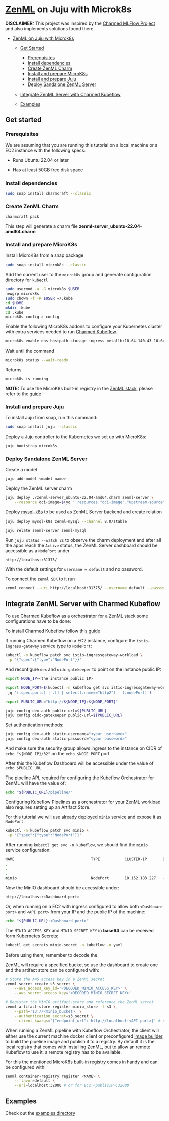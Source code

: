 # [ZenML](https://www.zenml.io/) on Juju with Microk8s

**DISCLAIMER:** This project was inspired by the [Charmed MLFlow Project](https://github.com/canonical/mlflow-operator) and also implements solutions found there.

- [ZenML on Juju with Microk8s](#zenml-on-juju-with-microk8s)

  - [Get Started](#get-started)

    - [Prerequisites](#prerequisites)
    - [Install dependencies](#install-dependencies)
    - [Create ZenML Charm](#create-zenml-charm)
    - [Install and prepare MicroK8s](#install-and-prepare-microk8s)
    - [Install and prepare Juju](#install-and-prepare-juju)
    - [Deploy Sandalone ZenML Server](#deploy-sandalone-zenml-server)

  - [Integrate ZenML Server with Charmed Kubeflow](#integrate-zenml-server-with-charmed-kubeflow)

  - [Examples](#examples)

## Get started

### Prerequisites

We are assuming that you are running this tutorial on a local machine or a EC2 instance with the following specs:

- Runs Ubuntu 22.04 or later

- Has at least 50GB free disk space

### Install dependencies

```bash
sudo snap install charmcraft --classic
```

### Create ZenML Charm

```bash
charmcraft pack
```

This step will generate a charm file **zenml-server_ubuntu-22.04-amd64.charm**

### Install and prepare MicroK8s

Install MicroK8s from a snap package

```bash
sudo snap install microk8s --classic
```

Add the current user to the `microk8s` group and generate configuration directory for `kubectl`

```bash
sudo usermod -a -G microk8s $USER
newgrp microk8s
sudo chown -f -R $USER ~/.kube
cd $HOME
mkdir .kube
cd .kube
microk8s config > config
```

Enable the following MicroK8s addons to configure your Kubernetes cluster with extra services needed to run [Charmed Kubeflow](https://charmed-kubeflow.io/docs/get-started-with-charmed-kubeflow).

```bash
microk8s enable dns hostpath-storage ingress metallb:10.64.140.43-10.64.140.49
```

Wait until the command

```bash
microk8s status --wait-ready
```

Returns

```bash
microk8s is running
```

**NOTE:** To use the MicroK8s built-in registry in the [ZenML stack](https://docs.zenml.io/stacks-and-components/component-guide/model-registries), please refer to the [guide](https://microk8s.io/docs/registry-built-in)

### Install and prepare Juju

To install Juju from snap, run this command:

```bash
sudo snap install juju --classic
```

Deploy a Juju controller to the Kubernetes we set up with MicroK8s:

```bash
juju bootstrap microk8s
```

### Deploy Sandalone ZenML Server

Create a model

```bash
juju add-model <model name>
```

Deploy the ZenML server charm

```bash
juju deploy ./zenml-server_ubuntu-22.04-amd64.charm zenml-server \
    --resource oci-image=$(yq '.resources."oci-image"."upstream-source"' metadata.yaml)
```

Deploy [mysql-k8s](https://github.com/canonical/mysql-k8s-operator) to be used as ZenML Server backend and create relation

```bash
juju deploy mysql-k8s zenml-mysql --channel 8.0/stable

juju relate zenml-server zenml-mysql
```

Run `juju status --watch 2s` to observe the charm deployment and after all the apps reach the `Active` status, the ZenML Server dashboard should be accessible as a `NodePort` under

```
http://localhost:31375/
```

With the default settings for `username = default` and no password.

To connect the `zenml SDK` to it run

```bash
zenml connect --uri http://localhost:31375/ --username default --password ''
```

## Integrate ZenML Server with Charmed Kubeflow

To use Charmed Kubeflow as a orchestrator for a ZenML stack some configurations have to be done:

To install Charmed Kubeflow follow [this guide](https://charmed-kubeflow.io/docs/get-started-with-charmed-kubeflow)

If running Charmed Kubeflow on a EC2 instance, configure the `istio-ingress-gateway` service type to `NodePort`:

```bash
kubectl -n kubeflow patch svc istio-ingressgateway-workload \
 -p '{"spec":{"type":"NodePort"}}'
```

And reconfigure `dex` and `oidc-gatekeeper` to point on the instance public IP:

```bash
export NODE_IP=<the instance public IP>

export NODE_PORT=$(kubectl -n kubeflow get svc istio-ingressgateway-workload -o=json | \
 jq '(.spec.ports) | .[] | select(.name=="http2") | (.nodePort)')

export PUBLIC_URL="http://${NODE_IP}:${NODE_PORT}"

juju config dex-auth public-url=${PUBLIC_URL}
juju config oidc-gatekeeper public-url=${PUBLIC_URL}
```

Set authentication methods:

```bash
juju config dex-auth static-username="<your username>"
juju config dex-auth static-password="<your password>"
```

And make sure the security group allows ingress to the instance on CIDR of `echo "${NODE_IP}/32"` on the `echo $NODE_PORT` port

After this the Kubeflow Dashboard will be accessible under the value of `echo $PUBLIC_URL`

The pipeline API, required for configuring the Kubeflow Orchestrator for ZenML will have the value of:

```bash
echo "${PUBLIC_URL}/pipeline/"
```

Configuring Kubeflow Pipelines as a orchestrator for your ZenML workload also requires setting up an Artifact Store.

For this tutorial we will use already deployed `minio` service and expose it as `NodePort`

```bash
kubectl -n kubeflow patch svc minio \
 -p '{"spec":{"type":"NodePort"}}'
```

After running `kubectl get svc -n kubeflow`, we should find the `minio` service configuration:

```bash
NAME                                  TYPE           CLUSTER-IP       EXTERNAL-IP                        PORT(S)
.
.
.
minio                                 NodePort       10.152.183.227   <none>                             9000:<API port>/TCP,9001:<Dashboard port>/TCP
```

Now the MinIO dashboard should be accessible under:

```bash
http://localhost:<Dashboard port>
```

Or, when running on a EC2 with ingress configured to allow both `<Dashboard port>` and `<API port>` from your IP and the public IP of the machine:

```bash
echo "${PUBLIC_URL}:<Dashboard port>"
```

The `MINIO_ACCESS_KEY` and `MINIO_SECRET_KEY` in **base64** can be received form Kubernetes Secrets:

```bash
kubectl get secrets minio-secret -n kubeflow -o yaml
```

Before using them, remember to decode the.

ZenML will require a specified bucket so use the dashboard to create one and the artifact store can be configured with:

```bash
# Store the AWS access key in a ZenML secret
zenml secret create s3_secret \
    --aws_access_key_id='<DECODED_MINIO_ACCESS_KEY>' \
    --aws_secret_access_key='<DECODED_MINIO_SECRET_KEY>'

# Register the MinIO artifact-store and reference the ZenML secret
zenml artifact-store register minio_store -f s3 \
    --path='s3://<minio_bucket>' \
    --authentication_secret=s3_secret \
    --client_kwargs='{"endpoint_url": http://localhost:<API port>}' # or for EC2 <publicIP>:<API port>
```

When running a ZenML pipeline with Kubeflow Orchestrator, the client will either use the current machine docker client or preconfigured [image builder](https://docs.zenml.io/stacks-and-components/component-guide/image-builders) to build the pipeline image and publish it to a registry. By default it is the local registry that comes with installing ZenML, but to allow an remote Kubeflow to use it, a remote registry has to be available.

For this the mentioned MicroK8s built-in registry comes in handy and can be configured with:

```bash
zenml container-registry register <NAME> \
    --flavor=default \
    --uri=localhost:32000 # or for EC2 <publicIP>:32000
```

## Examples

Check out the [examples directory](/examples/)
